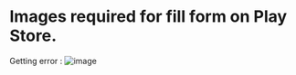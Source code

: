 # Images required for fill form on Play Store.

Getting error :
![image](https://user-images.githubusercontent.com/50515418/202521001-847bafbe-3289-46fa-a7f0-f70d604308e9.png)
